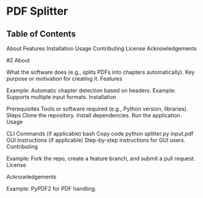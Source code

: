 # PDF Splitter
<!-- **Compulsory** -->
## Table of Contents
<!-- Optional, but highly recommended for readability if the README is long. -->
About
Features
Installation
Usage
Contributing
License
Acknowledgements

#2 About
<!-- **Compulsory**: Brief description of what your PDF Splitter software does, who it's for, and why you made it. -->
What the software does (e.g., splits PDFs into chapters automatically).
Key purpose or motivation for creating it.
Features
<!-- Optional: Highlight major features. Keep it concise. -->
Example: Automatic chapter detection based on headers.
Example: Supports multiple input formats.
Installation
<!-- **Compulsory**: Explain how users can set up and run the software. Include prerequisites. -->
Prerequisites
Tools or software required (e.g., Python version, libraries).
Steps
Clone the repository.
Install dependencies.
Run the application.
Usage
<!-- **Compulsory**: Provide basic examples of how to use the software. Include screenshots or code snippets if helpful. -->
CLI Commands (if applicable)
bash
Copy code
python splitter.py input.pdf  
GUI Instructions (if applicable)
Step-by-step instructions for GUI users.
Contributing
<!-- Optional: Encourage contributions and explain guidelines. Include how to report bugs or request features. -->
Example: Fork the repo, create a feature branch, and submit a pull request.
License
<!-- **Compulsory**: Specify the software's license (e.g., MIT, GPL). Include a LICENSE file in the repository. -->
Acknowledgements
<!-- Optional: Mention any libraries, frameworks, or individuals who helped. -->
Example: PyPDF2 for PDF handling.